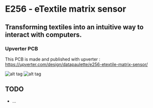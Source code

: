 # E256 - eTextile matrix sensor
## Transforming textiles into an intuitive way to interact with computers.
### Upverter PCB

This PCB is made and published with upverter : https://upverter.com/design/datapaulette/e256-etextile-matrix-sensor/

![alt tag](https://farm5.staticflickr.com/4206/35697303686_f2b44dfa8d_z_d.jpg)
![alt tag](https://farm5.staticflickr.com/4432/36393693640_c0c349bbbd_z_d.jpg)

## TODO
- ...

